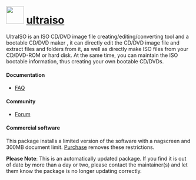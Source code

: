 # <img src="https://cdn.jsdelivr.net/gh/mkevenaar/chocolatey-packages@855b0e8af6bfa3130897fcd125809c10721a7d23/icons/ultraiso.png" width="48" height="48"/> [ultraiso](https://community.chocolatey.org/packages/ultraiso)

UltraISO  is an ISO CD/DVD image file creating/editing/converting tool and a bootable CD/DVD maker , it can directly edit the CD/DVD image file and extract files and folders from it, as well as directly make ISO files from your CD/DVD-ROM or  hard disk. At the same time, you can maintain the ISO bootable information, thus creating your own bootable CD/DVDs.

#### Documentation
* [FAQ](http://www.ezbsystems.com/ultraiso/faq.htm)

#### Community
* [Forum](http://www.ezbsystems.com/cgi-bin/ikonboard.cgi?act=SF;f=2)

#### Commercial software
This package installs a limited version of the software with a nagscreen and 300MB document limit. [Purchase](http://www.ezbsystems.com/ultraiso/order.htm) removes these restrictions.

**Please Note**: This is an automatically updated package. If you find it is
out of date by more than a day or two, please contact the maintainer(s) and
let them know the package is no longer updating correctly.
